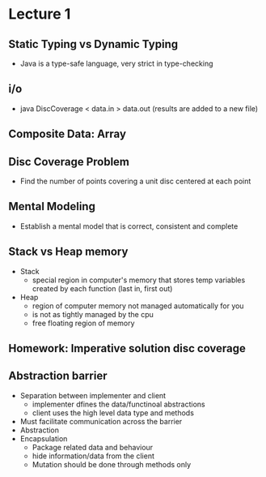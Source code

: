 # Lecture 1

## Static Typing vs Dynamic Typing

- Java is a type-safe language, very strict in type-checking

## i/o

- java DiscCoverage < data.in > data.out (results are added to a new file)

## Composite Data: Array

## Disc Coverage Problem

- Find the number of points covering a unit disc centered at each point

## Mental Modeling

- Establish a mental model that is correct, consistent and complete

## Stack vs Heap memory

- Stack
  - special region in computer's memory that stores temp variables created by each function (last in, first out)
- Heap
  - region of computer memory not managed automatically for you
  - is not as tightly managed by the cpu
  - free floating region of memory

## Homework: Imperative solution disc coverage

## Abstraction barrier

- Separation between implementer and client
  - implementer dfines the data/functinoal abstractions
  - client uses the high level data type and methods
- Must facilitate communication across the barrier
- Abstraction
- Encapsulation
  - Package related data and behaviour
  - hide information/data from the client
  - Mutation should be done through methods only
